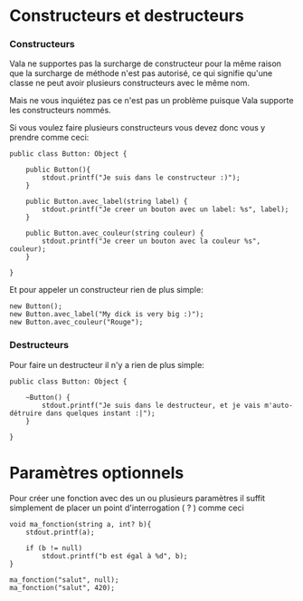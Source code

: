 # Constructeurs et destructeurs

### Constructeurs

Vala ne supportes pas la surcharge de constructeur pour la même raison que la surcharge de méthode n'est pas autorisé, ce qui signifie qu'une classe ne peut avoir plusieurs constructeurs avec le même nom. 

Mais ne vous inquiétez pas ce n'est pas un problème puisque Vala supporte les constructeurs nommés.

Si vous voulez faire plusieurs constructeurs vous devez donc vous y prendre comme ceci:

```vala
public class Button: Object {

    public Button(){
        stdout.printf("Je suis dans le constructeur :)");
    }
    
    public Button.avec_label(string label) {
        stdout.printf("Je creer un bouton avec un label: %s", label);
    }
    
    public Button.avec_couleur(string couleur) {
        stdout.printf("Je creer un bouton avec la couleur %s", couleur);
    }
    
}
```

Et pour appeler un constructeur rien de plus simple:

```vala
new Button();
new Button.avec_label("My dick is very big :)");
new Button.avec_couleur("Rouge");
```

### Destructeurs

Pour faire un destructeur il n'y a rien de plus simple:

```vala
public class Button: Object {

    ~Button() {
        stdout.printf("Je suis dans le destructeur, et je vais m'auto-détruire dans quelques instant :|");    
    }
    
}
```

# Paramètres optionnels

Pour créer une fonction avec des un ou plusieurs paramètres il suffit simplement de placer un point d'interrogation ( ? ) comme ceci
```vala
void ma_fonction(string a, int? b){
    stdout.printf(a);
    
    if (b != null)
        stdout.printf("b est égal à %d", b);
}

ma_fonction("salut", null);
ma_fonction("salut", 420);
```